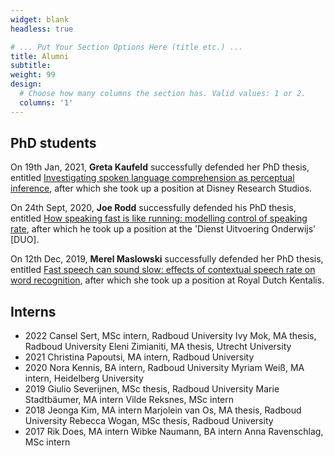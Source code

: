 ```yaml
---
widget: blank
headless: true

# ... Put Your Section Options Here (title etc.) ...
title: Alumni
subtitle: 
weight: 99
design:
  # Choose how many columns the section has. Valid values: 1 or 2.
  columns: '1'
---
```


## PhD students
On 19th Jan, 2021, **Greta Kaufeld** successfully defended her PhD thesis, entitled [Investigating spoken language comprehension as perceptual inference](https://repository.ubn.ru.nl/bitstream/handle/2066/228260/228260.pdf), after which she took up a position at Disney Research Studios.

On 24th Sept, 2020, **Joe Rodd** successfully defended his PhD thesis, entitled [How speaking fast is like running: modelling control of speaking rate](https://pure.mpg.de/rest/items/item_3248326_2/component/file_3248327/content), after which he took up a position at the 'Dienst Uitvoering Onderwijs' [DUO].

On 12th Dec, 2019, **Merel Maslowski** successfully defended her PhD thesis, entitled [Fast speech can sound slow: effects of contextual speech rate on word recognition](https://pure.mpg.de/rest/items/item_3169875_4/component/file_3169876/content), after which she took up a position at Royal Dutch Kentalis.

## Interns
- 2022
Cansel Sert, MSc intern, Radboud University
Ivy Mok, MA thesis, Radboud University
Eleni Zimianiti, MA thesis, Utrecht University
- 2021
Christina Papoutsi, MA intern, Radboud University
- 2020
Nora Kennis, BA intern, Radboud University
Myriam Weiß, MA intern, Heidelberg University
- 2019
Giulio Severijnen, MSc thesis, Radboud University
Marie Stadtbäumer, MA intern
Vilde Reksnes, MSc intern
- 2018
Jeonga Kim, MA intern
Marjolein van Os, MA thesis, Radboud University
Rebecca Wogan, MSc thesis, Radboud University
- 2017
Rik Does, MA intern
Wibke Naumann, BA intern
Anna Ravenschlag, MSc intern
